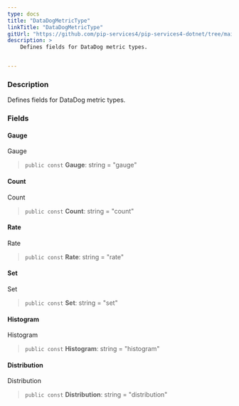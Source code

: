 ```yaml
---
type: docs
title: "DataDogMetricType"
linkTitle: "DataDogMetricType"
gitUrl: "https://github.com/pip-services4/pip-services4-dotnet/tree/main/pip-services4-expressions-dotnet"
description: >
    Defines fields for DataDog metric types.


---
```


### Description

Defines fields for DataDog metric types.


### Fields

<span class="hide-title-link">

#### Gauge
Gauge
> `public const` **Gauge**: string = "gauge"
#### Count
Count
> `public const` **Count**: string = "count"
#### Rate
Rate
> `public const` **Rate**: string = "rate"
#### Set
Set
> `public const` **Set**: string = "set"
#### Histogram
Histogram
> `public const` **Histogram**: string = "histogram"
#### Distribution
Distribution
> `public const` **Distribution**: string = "distribution"

</span>
